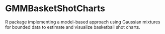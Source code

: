 # GMMBasketShotCharts
R package implementing a model-based approach using Gaussian mixtures for bounded data to estimate and visualize basketball shot charts.
